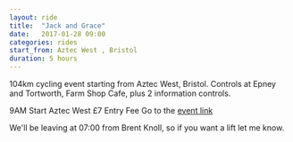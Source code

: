 ```yaml
---
layout: ride
title:  "Jack and Grace"
date:   2017-01-28 09:00
categories: rides
start_from: Aztec West , Bristol
duration: 5 hours
---
```

104km cycling event starting from Aztec West, Bristol. Controls at Epney and Tortworth, Farm Shop Cafe, plus 2 information controls.

9AM Start Aztec West £7 Entry Fee
Go to the [event link](http://www.aukweb.net/events/detail/17-30/)

We'll be leaving at 07:00 from Brent Knoll, so if you want a lift let me know.

